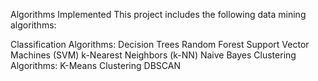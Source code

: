 Algorithms Implemented
This project includes the following data mining algorithms:

Classification Algorithms:
Decision Trees
Random Forest
Support Vector Machines (SVM)
k-Nearest Neighbors (k-NN)
Naive Bayes
Clustering Algorithms:
K-Means Clustering
DBSCAN
